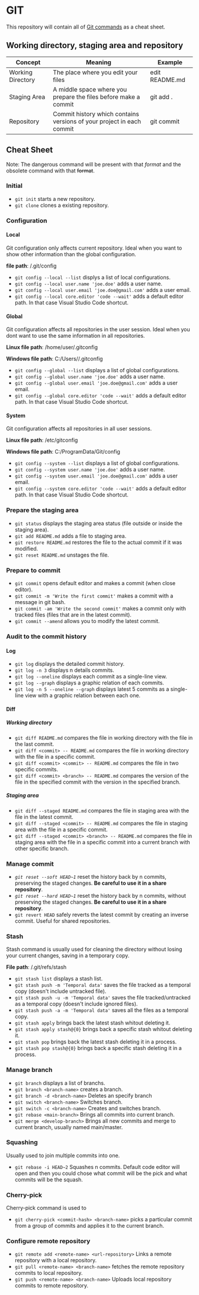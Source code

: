 # GIT

This repository will contain all of [Git commands](https://git-scm.com/cheat-sheet) as a cheat sheet.

## Working directory, staging area and repository

| Concept           | Meaning                                                               | Example        |
| ----------------- | --------------------------------------------------------------------- | -------------- |
| Working Directory | The place where you edit your files                                   | edit README.md |
| Staging Area      | A middle space where you prepare the files before make a commit       | git add .      |
| Repository        | Commit history which contains versions of your project in each commit | git commit     |

## Cheat Sheet

Note: The dangerous command will be present with that _format_ and the obsolete command with that ~~format~~.

### Initial

- `git init` starts a new repository.
- `git clone` clones a existing repository.

### Configuration

#### Local

Git configuration only affects current repository. Ideal when you want to show other information than the global configuration.

**file path**: <your repository>/.git/config

- `git config --local --list` displys a list of local configurations.
- `git config --local user.name 'joe.doe'` adds a user name.
- `git config --local user.email 'joe.doe@gmail.com'` adds a user email.
- `git config --local core.editor 'code --wait'` adds a default editor path. In that case Visual Studio Code shortcut.

#### Global

Git configuration affects all repositories in the user session. Ideal when you dont want to use the same information in all repositories.

**Linux file path**: /home/user/.gitconfig

**Windows file path**: C:/Users/<your user>/.gitconfig

- `git config --global --list` displays a list of global configurations.
- `git config --global user.name 'joe.doe'` adds a user name.
- `git config --global user.email 'joe.doe@gmail.com'` adds a user email.
- `git config --global core.editor 'code --wait'` adds a default editor path. In that case Visual Studio Code shortcut.

#### System

Git configuration affects all repositories in all user sessions.

**Linux file path**: /etc/gitconfig

**Windows file path**: C:/ProgramData/Git/config

- `git config --system --list` displays a list of global configurations.
- `git config --system user.name 'joe.doe'` adds a user name.
- `git config --system user.email 'joe.doe@gmail.com'` adds a user email.
- `git config --system core.editor 'code --wait'` adds a default editor path. In that case Visual Studio Code shortcut.

### Prepare the staging area

- `git status` displays the staging area status (file outside or inside the staging area).
- `git add README.md` adds a file to staging area.
- `git restore README.md` restores the file to the actual commit if it was modified.
- `git reset README.md` unstages the file.

### Prepare to commit

- `git commit` opens default editor and makes a commit (when close editor).
- `git commit -m 'Write the first commit'` makes a commit with a message in git bash.
- `git commit -am 'Write the second commit'` makes a commit only with tracked files (files that are in the latest commit).
- `git commit --amend` allows you to modify the latest commit.

### Audit to the commit history

#### Log

- `git log` displays the detailed commit history.
- `git log -n 3` displays n details commits.
- `git log --oneline` displays each commit as a single-line view.
- `git log --graph` displays a graphic relation of each commits.
- `git log -n 5 --oneline --graph` displays latest 5 commits as a single-line view with a graphic relation between each one.

#### Diff

##### Working directory

- `git diff README.md` compares the file in working directory with the file in the last commit.
- `git diff <commit> -- README.md` compares the file in working directory with the file in a specific commit.
- `git diff <commit> <commit> -- README.md` compares the file in two specific commits.
- `git diff <commit> <branch> -- README.md` compares the version of the file in the specified commit with the version in the specified branch.

##### Staging area

- `git diff --staged README.md` compares the file in staging area with the file in the latest commit.
- `git diff --staged <commit> -- README.md` compares the file in staging area with the file in a specific commit.
- `git diff --staged <commit> <branch> -- README.md` compares the file in staging area with the file in a specific commit into a current branch with other specific branch.

### Manage commit

- _`git reset --soft HEAD~1`_ reset the history back by n commits, preserving the staged changes. **Be careful to use it in a share repository**.
- _`git reset --hard HEAD~1`_ reset the history back by n commits, without preserving the staged changes. **Be careful to use it in a share repository**.
- `git revert HEAD` safely reverts the latest commit by creating an inverse commit. Useful for shared repositories.

### Stash

Stash command is usually used for cleaning the directory without losing your current changes, saving in a temporary copy.

**File path**: <your repository>/.git/refs/stash

- `git stash list` displays a stash list.
- `git stash push -m 'Temporal data'` saves the file tracked as a temporal copy (doesn't include untracked file).
- `git stash push -u -m 'Temporal data'` saves the file tracked/untracked as a temporal copy (doesn't include ignored files).
- `git stash push -a -m 'Temporal data'` saves all the files as a temporal copy.
- `git stash apply` brings back the latest stash whitout deleting it.
- `git stash apply stash@{0}` brings back a specific stash whitout deleting it.
- `git stash pop` brings back the latest stash deleting it in a process.
- `git stash pop stash@{0}` brings back a specific stash deleting it in a process.

### Manage branch

- `git branch` displays a list of branchs.
- `git branch <branch-name>` creates a branch.
- `git branch -d <branch-name>` Deletes an specify branch
- `git switch <branch-name>` Switches branch.
- `git switch -c <branch-name>` Creates and switches branch.
- `git rebase <main-branch>` Brings all <main-branch> commits into current branch.
- `git merge <develop-branch>` Brings all <develop-branch> new commits and merge to current branch, usually named main/master.

### Squashing

Usually used to join multiple commits into one.

- `git rebase -i HEAD~2` Squashes n commits. Default code editor will open and then you could chose what commit will be the pick and what commits will be the squash.

### Cherry-pick

Cherry-pick command is used to

- `git cherry-pick <commit-hash> <branch-name>` picks a particular commit from a group of commits and applies it to the current branch.

### Configure remote repository

- `git remote add <remote-name> <url-repository>` Links a remote repository with a local repository.
- `git pull <remote-name> <branch-name>` fetches the remote repository commits to local repository.
- `git push <remote-name> <branch-name>` Uploads local repository commits to remote repository.
